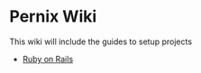 # Pernix Wiki
This wiki will include the guides to setup projects

- [Ruby on Rails](./rails/project_setup.md)
